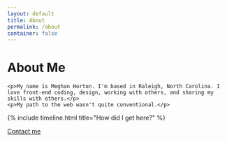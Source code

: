 ```yaml
---
layout: default
title: About
permalink: /about
container: false
---
```


<div class="container about-wrapper">
    <h1>About Me</h1>

    <p>My name is Meghan Horton. I'm based in Raleigh, North Carolina. I love front-end coding, design, working with others, and sharing my skills with others.</p>
    <p>My path to the web wasn't quite conventional.</p>


</div>

{% include timeline.html title="How did I get here?" %}

<div class="container about-footer text-center">
    <a href="/#contactDialog" class="btn btn-default btn-inline">Contact me</a>  
</div>